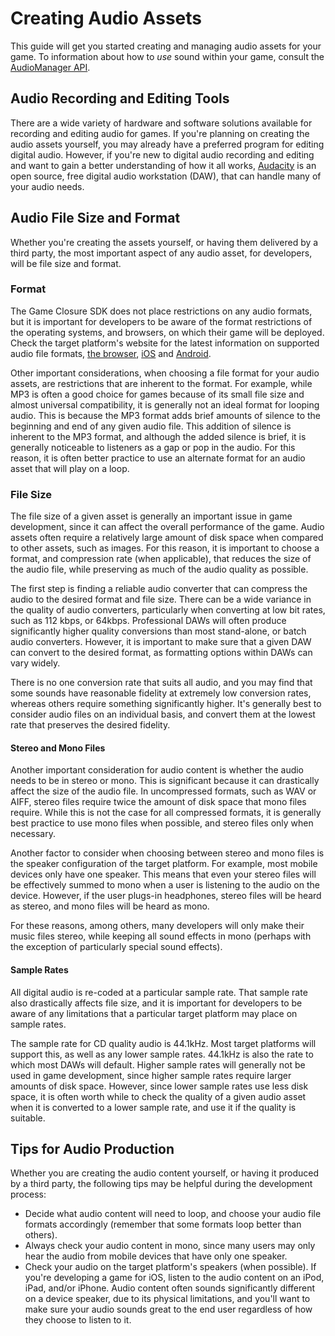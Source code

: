 # Creating Audio Assets

This guide will get you started creating and managing audio
assets for your game. To information about how to *use*
sound within your game, consult the [AudioManager API](../api/audio.html).

## Audio Recording and Editing Tools

There are a wide variety of hardware and software solutions
available for recording and editing audio for games. If
you're planning on creating the audio assets yourself, you
may already have a preferred program for editing digital
audio. However, if you're new to digital audio recording and
editing and want to gain a better understanding of how it all works,
[Audacity](http://audacity.sourceforge.net) is an open
source, free digital audio workstation (DAW), that can
handle many of your audio needs.

## Audio File Size and Format

Whether you're creating the assets yourself, or having them
delivered by a third party, the most important aspect of any
audio asset, for developers, will be file size and format.

### Format

The Game Closure SDK does not place restrictions on any audio
formats, but it is important for developers to be aware of the
format restrictions of the operating systems, and browsers,
on which their game will be deployed. Check the target
platform's website for the latest information on supported
audio file formats, [the browser](https://developer.mozilla.org/en-US/docs/HTML/Supported_media_formats#Browser_compatibility), [iOS](http://developer.apple.com/library/ios/#documentation/AudioVideo/Conceptual/MultimediaPG/UsingAudio/UsingAudio.html) and [Android](http://developer.android.com/guide/appendix/media-formats.html).

Other important considerations, when choosing a file format
for your audio assets, are restrictions that are inherent to
the format. For example, while MP3 is often a good choice
for games because of its small file size and almost universal
compatibility, it is generally not an ideal format for
looping audio. This is because the MP3 format adds brief
amounts of silence to the beginning and end of any given
audio file. This addition of silence is inherent to the
MP3 format, and although the added silence is brief, it is
generally noticeable to listeners as a gap or pop in the
audio. For this reason, it is often better practice to use
an alternate format for an audio asset that will play on a
loop.

### File Size

The file size of a given asset is generally an important
issue in game development, since it can affect the overall
performance of the game. Audio assets often require a
relatively large amount of disk space when compared to other
assets, such as images. For this reason, it is important to
choose a format, and compression rate (when applicable),
that reduces the size of the audio file, while preserving as
much of the audio quality as possible.

The first step is finding a reliable audio converter that
can compress the audio to the desired format and file size.
There can be a wide variance in the quality of audio
converters, particularly when converting at low bit rates,
such as 112 kbps, or 64kbps. Professional DAWs will often
produce significantly higher quality conversions than most
stand-alone, or batch audio converters. However, it is
important to make sure that a given DAW can convert to the
desired format, as formatting options within DAWs can vary
widely.

There is no one conversion rate that suits all audio, and
you may find that some sounds have reasonable fidelity at
extremely low conversion rates, whereas others require
something significantly higher. It's generally best to
consider audio files on an individual basis, and convert
them at the lowest rate that preserves the desired
fidelity.

#### Stereo and Mono Files

Another important consideration for audio content is whether
the audio needs to be in stereo or mono. This is
significant because it can drastically affect the size of
the audio file. In uncompressed formats, such as WAV or
AIFF, stereo files require twice the amount of disk space
that mono files require. While this is not the case for all
compressed formats, it is generally best practice to use
mono files when possible, and stereo files only when
necessary.

Another factor to consider when choosing between stereo and
mono files is the speaker configuration of the target
platform. For example, most mobile devices only have one
speaker. This means that even your stereo files will be
effectively summed to mono when a user is listening to the
audio on the device. However, if the user plugs-in
headphones, stereo files will be heard as stereo, and mono
files will be heard as mono.

For these reasons, among others, many developers will only
make their music files stereo, while keeping all sound
effects in mono (perhaps with the exception of particularly
special sound effects).

#### Sample Rates

All digital audio is re-coded at a particular sample rate.
That sample rate also drastically affects file size, and it
is important for developers to be aware of any limitations
that a particular target platform may place on sample
rates.

The sample rate for CD quality audio is 44.1kHz. Most
target platforms will support this, as well as any lower
sample rates. 44.1kHz is also the rate to which most DAWs
will default. Higher sample rates will generally not be
used in game development, since higher sample rates require
larger amounts of disk space. However, since lower sample
rates use less disk space, it is often worth while to check
the quality of a given audio asset when it is converted to a
lower sample rate, and use it if the quality is suitable.

## Tips for Audio Production

Whether you are creating the audio content yourself, or
having it produced by a third party, the following tips may
be helpful during the development process:

* Decide what audio content will need to loop, and choose
  your audio file formats accordingly (remember that some
  formats loop better than others).
* Always check your audio content in mono, since many users
  may only hear the audio from mobile devices that have only
  one speaker.
* Check your audio on the target platform's speakers (when
  possible). If you're developing a game for iOS, listen to
  the audio content on an iPod, iPad, and/or iPhone. Audio
  content often sounds significantly different on a device
  speaker, due to its physical limitations, and you'll want
  to make sure your audio sounds great to the end user
  regardless of how they choose to listen to it.
